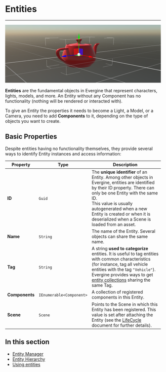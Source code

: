 # Entities

---
![Entities](images/entities.png)

**Entities** are the fundamental objects in Evergine that represent characters, lights, models, and more. An Entity without any Component has no functionality (nothing will be rendered or interacted with).

To give an Entity the properties it needs to become a Light, a Model, or a Camera, you need to add **Components** to it, depending on the type of objects you want to create.

## Basic Properties
Despite entities having no functionality themselves, they provide several ways to identify Entity instances and access information:

| Property | Type | Description |
| --- | --- | --- |
| **ID** | `Guid` | The **unique identifier** of an Entity. Among other objects in Evergine, entities are identified by their ID property. There can only be one Entity with the same ID. <br/> This value is usually autogenerated when a new Entity is created or when it is deserialized when a Scene is loaded from an asset. |
| **Name** | `String` | The name of the Entity. Several objects can share the same name. |
| **Tag** |  `String` | A string **used to categorize** entities. It is useful to tag entities with common characteristics (for instance, tag all vehicle entities with the tag `"Vehicle"`). Evergine provides ways to get [entity collections](entity_manager.md) sharing the same Tag. |
| **Components** | `IEnumerable<Component>` | A collection of registered components in this Entity. |
| **Scene** | `Scene` | Points to the Scene in which this Entity has been registered. This value is set after attaching the Entity (see the [LifeCycle](../../lifecycle_elements.md) document for further details). |

## In this section
* [Entity Manager](entity_manager.md)
* [Entity Hierarchy](entity_hierarchy.md)
* [Using entities](using_entities.md)